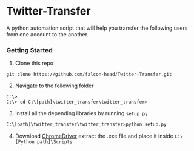 # Twitter-Transfer
A python automation script that will help you transfer the following users from one account to the another.

### Getting Started
1. Clone this repo
```git
git clone https://github.com/falcon-head/Twitter-Transfer.git
```
2. Navigate to the following folder
```windows path
C:\>
C:\> cd C:\[path]\twitter_transfer\twitter_transfer>
```
3. Install all the depending libraries by running `setup.py` 
```python
C:\[path]\twitter_transfer\twitter_transfer>python setup.py
```
4. Download [ChromeDriver](https://chromedriver.chromium.org/downloads "Chrome Driver") extract the .exe file and place it inside `C:\[Python path]\Scripts`
